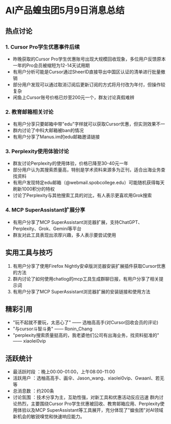 # AI产品蝗虫团5月9日消息总结
## 热点讨论
### 1. Cursor Pro学生优惠事件后续
- 昨晚获取的Cursor Pro学生优惠账号出现大规模回收现象，多位用户反馈原本一年的Pro会员被缩短为12-14天试用期
- 有用户分析可能是Cursor通过SheerID直接导出中国区认证的清单进行批量撤销
- 部分用户发现可以通过取消订阅后更新订阅的方式将月付改为年付，但操作较复杂
- 闲鱼上Cursor账号价格已炒至200元一个，群友讨论真假难辨
### 2. 教育邮箱相关讨论
- 有用户分享只要邮箱中带"edu"字样就可以获取Cursor优惠，但实测效果不一
- 群内讨论了中科大邮箱被ban的情况
- 有用户分享了Manus.im的edu邮箱邀请链接
### 3. Perplexity使用体验讨论
- 群友讨论Perplexity的使用体验，价格已降至30-40元一年
- 部分用户认为其搜索质量高，特别是学术资料来源多为正刊，适合出海业务查找资料
- 有用户发现特定edu邮箱（@webmail.spobcollege.edu）可能随机获得每天刷新1000积分的特权
- 讨论了Perplexity与其他搜索工具的对比，有人表示更喜欢用Grok搜索
### 4. MCP SuperAssistant扩展分享
- 有用户分享了MCP SuperAssistant浏览器扩展，支持ChatGPT、Perplexity、Grok、Gemini等平台
- 群友对此工具表现出浓厚兴趣，多人表示要尝试使用
## 实用工具与技巧
1. 有用户分享了使用Firefox Nightly安卓版浏览器安装扩展插件获取Cursor优惠的方法
2. 群内讨论了如何使用chatlog的mcp工具生成群聊日报，有用户分享了相关提示词
3. 有用户分享了MCP SuperAssistant浏览器扩展的安装链接和使用方法
## 精彩引用
- "玩不起就不要玩，太恶心了" —— 选柚高高手(对Cursor回收会员的评论)
- "与cursor斗智斗勇" —— Ronin_Chang
- "perplexity搜索质量挺高的，我老婆他们公司有出海业务，找资料挺准的" —— xiaolei0vip
## 活跃统计
- 最活跃时段 ：晚上00:00-01:00，上午08:00-11:00
- 活跃用户 ：选柚高高手、画伞、Jason_wang、xiaolei0vip、Gwaanl、若无等
- 总消息数 ：约200条
- 讨论氛围 ：技术分享为主，互助性强，对新工具和优惠活动反应迅速
群内讨论热烈，主要围绕Cursor Pro学生优惠被回收、教育邮箱应用、Perplexity使用体验以及MCP SuperAssistant等工具展开，充分体现了"蝗虫团"对AI领域新机会的敏锐嗅觉和快速响应能力。